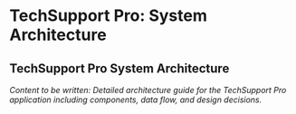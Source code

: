 # TechSupport Pro: System Architecture

<!-- Metadata -->
<!-- 
Topic: Demo Application Architecture
Type: Architecture Guide
Audience: All Developers
Estimated Reading Time: 30 minutes
Prerequisites: Application overview completed
-->

<!-- Content Plan -->
<!--
Detailed system architecture for TechSupport Pro:
- Component architecture diagram
- Process and agent interaction patterns
- Data flow and communication paths
- Scalability and fault tolerance design
- Technology choices and rationale
- Deployment architecture considerations

Should provide complete understanding of the system design before implementation.
-->

## TechSupport Pro System Architecture

*Content to be written: Detailed architecture guide for the TechSupport Pro application including components, data flow, and design decisions.*
